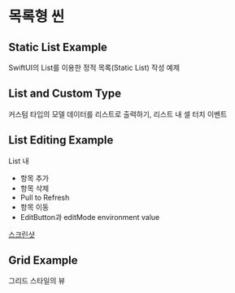# 목록형 씬

## Static List Example

SwiftUI의 List를 이용한 정적 목록(Static List) 작성 예제

## List and Custom Type

커스텀 타입의 모델 데이터를 리스트로 출력하기, 리스트 내 셀 터치 이벤트

## List Editing Example

List 내
- 항목 추가
- 항목 삭제
- Pull to Refresh
- 항목 이동
- EditButton과 editMode environment value

[스크린샷](./Resources/list-editing.png)

## Grid Example

그리드 스타일의 뷰
